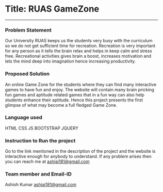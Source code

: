 # Title: RUAS GameZone

***

### Problem Statement

Our University RUAS keeps us the students very busy with the curriculum so we do not get sufficient time for recreation. Recreation is very important for any person as it tells the brain relax and helps in keep calm and stress free. Recreational activities gives brain a boost, increases motivation and lets the mind deep into imagnation hence increasing productivity.

### Proposed Solution

An online Game Zone for the students where they can find many interactive games to have fun and enjoy. The website will contain many brain pricking fun games and aptitude related games that in a fun way can also help students enhance their aptitude. Hence this project presents the first glimpse of what may become a full fledged Game Zone.

### Language used

HTML
CSS
JS
BOOTSTRAP
JQUERY

### Instruction to Run the project 

Go to the link mentioned in the description of the project and the website is interactive enough for anybody to understand. If any problem arises then you can reach me at ashjai181@gmail.com

### Team member and Email-ID

Ashish Kumar
ashjai181@gmail.com

